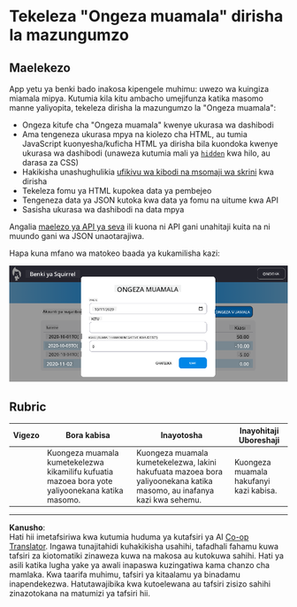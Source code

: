 <!--
CO_OP_TRANSLATOR_METADATA:
{
  "original_hash": "f23a868536c07da991b1d4e773161e25",
  "translation_date": "2025-08-28T03:35:26+00:00",
  "source_file": "7-bank-project/4-state-management/assignment.md",
  "language_code": "sw"
}
-->
# Tekeleza "Ongeza muamala" dirisha la mazungumzo

## Maelekezo

App yetu ya benki bado inakosa kipengele muhimu: uwezo wa kuingiza miamala mipya. 
Kutumia kila kitu ambacho umejifunza katika masomo manne yaliyopita, tekeleza dirisha la mazungumzo la "Ongeza muamala":

- Ongeza kitufe cha "Ongeza muamala" kwenye ukurasa wa dashibodi
- Ama tengeneza ukurasa mpya na kiolezo cha HTML, au tumia JavaScript kuonyesha/kuficha HTML ya dirisha bila kuondoka kwenye ukurasa wa dashibodi (unaweza kutumia mali ya [`hidden`](https://developer.mozilla.org/docs/Web/HTML/Global_attributes/hidden) kwa hilo, au darasa za CSS)
- Hakikisha unashughulikia [ufikivu wa kibodi na msomaji wa skrini](https://developer.paciellogroup.com/blog/2018/06/the-current-state-of-modal-dialog-accessibility/) kwa dirisha
- Tekeleza fomu ya HTML kupokea data ya pembejeo
- Tengeneza data ya JSON kutoka kwa data ya fomu na uitume kwa API
- Sasisha ukurasa wa dashibodi na data mpya

Angalia [maelezo ya API ya seva](../api/README.md) ili kuona ni API gani unahitaji kuita na ni muundo gani wa JSON unaotarajiwa.

Hapa kuna mfano wa matokeo baada ya kukamilisha kazi:

![Picha ya skrini inayoonyesha mfano wa dirisha la mazungumzo la "Ongeza muamala"](../../../../translated_images/dialog.93bba104afeb79f12f65ebf8f521c5d64e179c40b791c49c242cf15f7e7fab15.sw.png)

## Rubric

| Vigezo   | Bora kabisa                                                                                      | Inayotosha                                                                                                             | Inayohitaji Uboreshaji                      |
| -------- | ------------------------------------------------------------------------------------------------ | --------------------------------------------------------------------------------------------------------------------- | ------------------------------------------- |
|          | Kuongeza muamala kumetekelezwa kikamilifu kufuatia mazoea bora yote yaliyoonekana katika masomo. | Kuongeza muamala kumetekelezwa, lakini hakufuata mazoea bora yaliyoonekana katika masomo, au inafanya kazi kwa sehemu. | Kuongeza muamala hakufanyi kazi kabisa.     |

---

**Kanusho**:  
Hati hii imetafsiriwa kwa kutumia huduma ya kutafsiri ya AI [Co-op Translator](https://github.com/Azure/co-op-translator). Ingawa tunajitahidi kuhakikisha usahihi, tafadhali fahamu kuwa tafsiri za kiotomatiki zinaweza kuwa na makosa au kutokuwa sahihi. Hati ya asili katika lugha yake ya awali inapaswa kuzingatiwa kama chanzo cha mamlaka. Kwa taarifa muhimu, tafsiri ya kitaalamu ya binadamu inapendekezwa. Hatutawajibika kwa kutoelewana au tafsiri zisizo sahihi zinazotokana na matumizi ya tafsiri hii.